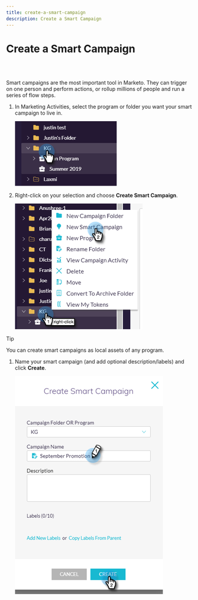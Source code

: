 ```yaml
---
title: create-a-smart-campaign
description: Create a Smart Campaign
---
```


# Create a Smart Campaign
<br>&nbsp;

Smart campaigns are the most important tool in Marketo. They can trigger on one person and perform actions, or rollup millions of people and run a series of flow steps.

1. In Marketing Activities, select the program or folder you want your smart campaign to live in.

   ![Image One](/help/sky/assets/smart-campaigns/create-a-smart-campaign/create-a-smart-campaign-1.png)

1. Right-click on your selection and choose **Create Smart Campaign**.

   ![Image Two](/help/sky/assets/smart-campaigns/create-a-smart-campaign/create-a-smart-campaign-2.png)

>[!TIP]
>
>You can create smart campaigns as local assets of any program.

1. Name your smart campaign (and add optional description/labels) and click **Create**.

   ![Image Three](/help/sky/assets/smart-campaigns/create-a-smart-campaign/create-a-smart-campaign-3.png)
